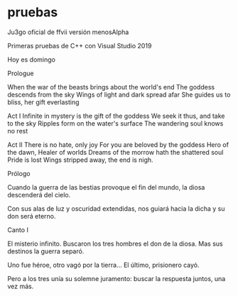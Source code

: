 # pruebas

Ju3go oficial de ffvii versión menosAlpha


Primeras pruebas de C++ con Visual Studio 2019


Hoy es domingo

Prologue 

When the war of the beasts brings about the world's end The goddess descends from the sky Wings of light and dark spread afar She guides us to bliss, her gift everlasting

Act I
Infinite in mystery is the gift of the goddess We seek it thus, and take to the sky Ripples form on the water's surface The wandering soul knows no rest

Act II
There is no hate, only joy For you are beloved by the goddess Hero of the dawn, Healer of worlds Dreams of the morrow hath the shattered soul Pride is lost Wings stripped away, the end is nigh.


Prólogo

Cuando la guerra de las bestias provoque el fin del mundo, la diosa descenderá del cielo.

Con sus alas de luz y oscuridad extendidas, nos guiará hacia la dicha y su don será eterno.

Canto I

El misterio infinito. Buscaron los tres hombres el don de la diosa. Mas sus destinos la guerra separó.

Uno fue héroe, otro vagó por la tierra... El último, prisionero cayó.

Pero a los tres unía su solemne juramento: buscar la respuesta juntos, una vez más.
